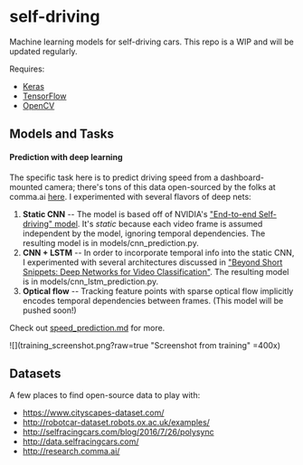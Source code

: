 # self-driving

Machine learning models for self-driving cars. This repo is a WIP and will be updated regularly.

Requires:

* [Keras](https://github.com/fchollet/keras/)
* [TensorFlow](https://www.tensorflow.org/versions/r0.10/get_started/os_setup.html)
* [OpenCV](http://opencv.org/downloads.html)

## Models and Tasks

#### Prediction with deep learning

The specific task here is to predict driving speed from a dashboard-mounted camera; there's tons of this data open-sourced by the folks at comma.ai [here](https://github.com/commaai/research). I experimented with several flavors of deep nets:

1. **Static CNN** -- The model is based off of NVIDIA's ["End-to-end Self-driving" model](https://arxiv.org/abs/1604.07316). It's *static* because each video frame is assumed independent by the model, ignoring temporal dependencies. The resulting model is in models/cnn_prediction.py.
2. **CNN + LSTM** -- In order to incorporate temporal info into the static CNN, I experimented with several architectures discussed in ["Beyond Short Snippets: Deep Networks for Video Classification"](http://arxiv.org/abs/1503.08909). The resulting model is in models/cnn_lstm_prediction.py.
3. **Optical flow** -- Tracking feature points with sparse optical flow implicitly encodes temporal dependencies between frames. (This model will be pushed soon!)

Check out [speed_prediction.md](speed_prediction.md) for more.

![](training_screenshot.png?raw=true "Screenshot from training" =400x)



## Datasets

A few places to find open-source data to play with:

* https://www.cityscapes-dataset.com/
* http://robotcar-dataset.robots.ox.ac.uk/examples/
* http://selfracingcars.com/blog/2016/7/26/polysync
* http://data.selfracingcars.com/
* http://research.comma.ai/